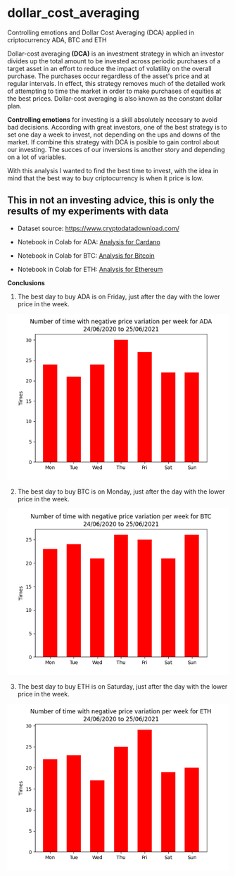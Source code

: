 # dollar_cost_averaging
Controlling emotions and Dollar Cost Averaging (DCA) applied in criptocurrency ADA, BTC and ETH


Dollar-cost averaging **(DCA)** is an investment strategy in which an investor divides up the total amount to be invested across periodic purchases of a target asset in an effort to reduce the impact of volatility on the overall purchase. The purchases occur regardless of the asset's price and at regular intervals. In effect, this strategy removes much of the detailed work of attempting to time the market in order to make purchases of equities at the best prices. Dollar-cost averaging is also known as the constant dollar plan.

**Controlling emotions** for investing is a skill absolutely necesary to avoid bad decisions. According with great investors, one of the best strategy is to set one day a week to invest, not depending on the ups and downs of the market. If combine this strategy with DCA is posible to gain control about our investing. The succes of our inversions is another story and depending on a lot of variables.


With this analysis I wanted to find the best time to invest, with the idea in mind that the best way to buy criptocurrency is when it price is low.

## **This in not an investing advice, this is only the results of my experiments with data**


* Dataset  source: https://www.cryptodatadownload.com/

* Notebook in Colab for ADA: [Analysis for Cardano](https://colab.research.google.com/drive/17GWwiYmLvkBNo-jxe7U2D2VbUE2Vnz0W?usp=sharing)

* Notebook in Colab for BTC: [Analysis for Bitcoin](https://colab.research.google.com/drive/1UyKbSOc4j_eB1e8NbUwngltZkTVX5Dru?usp=sharing)

* Notebook in Colab for ETH: [Analysis for Ethereum](https://colab.research.google.com/drive/1F4qfftkrvNFBKmrm1-u8c4ASVAgAhXfJ?usp=sharing)


**Conclusions**


1. The best day to buy ADA is on Friday, just after the day with the lower price in the week.

![ADA Viz](https://github.com/isabelyb/dollar_cost_averaging/blob/main/viz/ADA.png)


2. The best day to buy BTC is on Monday, just after the day with the lower price in the week.

![BTC Viz](https://github.com/isabelyb/dollar_cost_averaging/blob/main/viz/BTC.png)


3. The best day to buy ETH is on Saturday, just after the day with the lower price in the week.

![ETH Viz](https://github.com/isabelyb/dollar_cost_averaging/blob/main/viz/ETH.png)




